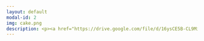 ```yaml
---
layout: default
modal-id: 2
img: cake.png
description: <p><a href="https://drive.google.com/file/d/16ysCE5B-CL9MivYIQ7tjtol8OJEhFR7a/view"><font size="6"><strong><font color="#0000ff">Link to Academic Research Resume (PDF)</font></a></p><br>Research Highlights</strong></font><br><br><em>ATouchMe</em>Video Game, Short Paper, and Conference Presentation<br>Games for Good, Worcester, Massachusetts, USA - 2025<br>(developed in collaboration with Leslie Zeng, M.F.A.)<br><em><strong><font color="#ff000d">(forthcoming)</em></strong></font><br><br><em>The ‘Silent’ Protagonists of Baldur’s Gate 3: Assumed Agency in the Absence of Vocal Performance</em><br>Video Essay, and Conference Presentation, Canadian Game Studies Association Conference, Montreal, Canada - 2025<br><br><em>PanOp Industries</em>Video Game Demo, Art Piece (Short Film), and Conference Presentation - RoboPhilosophy Conference, Aarhus, Denmark – 2024<br><br><em>‘How liberating it is to leave the past behind.’ Perceiving Authenticity Within the Vocal Performances of Assassin’s Creed: Origins</em><br>chapter submission for <em>The Journal for Interdisciplinary Voice Studies (JIVS)</em>special issue – 2024<br><em><strong>(journal issue co-edited with Kate Galloway, Ph.D.)</em></strong><br><br><em>‘Constellations’ of Vocal Expression - A Time Traveler’s Examination of Vocal Performance in Assassin’s Creed: Origins</em><br>Extended Abstract, Conference Presentation Digital Games Research Association (DiGRA) - 2023<br><br><br><br><br><font size="6"><strong>Unpublished Compositions and Projects</strong></font><br><br><br><font size="4">Enacting Multiple Subjectivities - Baldur’s Gate 3 and the Performance of the (Multi)Self<br><br>Vampires, Cheap Wine, and Drunken Debauchery - A Multi-Lingual Analysis of the Vocal Performances of The Oxenfurt Drunk, a Quest from The Witcher 3 - Wild Hunt<br><br>Race, Voice, and Media Worlds - Orienting Assassin's Creed - Origins Within the Logics of Mediated and Socio-cultural Space/time<br><br>Historical Narration as Quantum Time Travel? Leaping through the Constellations of Space/Time in the Assassin's Creed Franchise<br><br>The Body, Health, and Digital Surveillance<br><br>Cannibalism and Christ - Consumption and Cannibalism as Metaphor in the Old and New Testament</font><br><br>
---
```

